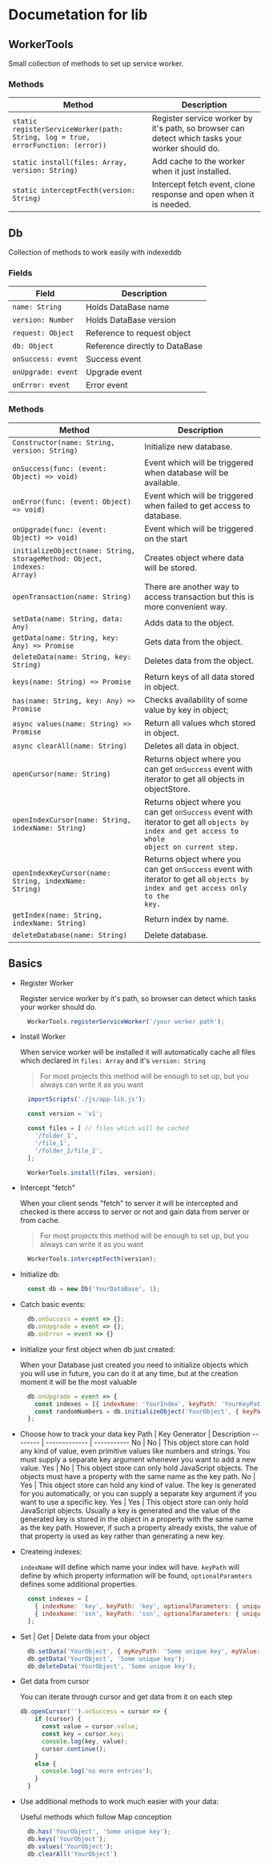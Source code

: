 # Documetation for lib
## WorkerTools
  Small collection of methods to set up service worker.
### Methods
  Method | Description 
  ------ | ---------- 
  <code>static registerServiceWorker(path: String, log = true, errorFunction: (error))</code> | Register service worker by it's path, so browser can detect which tasks your worker should do.
  <code>static install(files: Array, version: String)</code> | Add cache to the worker when it just installed.
  <code>static interceptFecth(version: String)</code> | Intercept fetch event, clone response and open when it is needed.

## Db
  Collection of methods to work easily with indexeddb
### Fields
  Field | Description 
  ----- | ---------- 
  <code>name: String</code> | Holds DataBase name
  <code>version: Number</code> | Holds DataBase version
  <code>request: Object</code> | Reference to request object
  <code>db: Object</code> | Reference directly to DataBase
  <code>onSuccess: event</code> | Success event 
  <code>onUpgrade: event</code> | Upgrade event
  <code>onError: event</code> | Error event

### Methods
  Method | Description 
  ------ | ---------- 
  <code>Constructor(name: String, version: String)</code> | Initialize new database. 
  <code>onSuccess(func: (event: Object) => void)</code> | Event which will be triggered when database will be available.
  <code>onError(func: (event: Object) => void)</code> | Event which will be triggered when failed to get access to database.
  <code>onUpgrade(func: (event: Object) => void)</code> | Event which will be triggered on the start
  <code>initializeObject(name: String, storageMethod: Object, indexes: Array)</code> | Creates object where data will be stored.
  <code>openTransaction(name: String)</code> | There are another way to access transaction but this is more convenient way.
  <code>setData(name: String, data: Any)</code> | Adds data to the object.
  <code>getData(name: String, key: Any) => Promise</code> | Gets data from the object.
  <code>deleteData(name: String, key: String)</code> | Deletes data from the object.
  <code>keys(name: String) => Promise</code> | Return keys of all data stored in object.
  <code>has(name: String, key: Any) => Promise</code> | Checks availability of some value by key in object;
  <code>async values(name: String) => Promise</code> | Return all values whch stored in object.
  <code>async clearAll(name: String)</code> | Deletes all data in object.
  <code>openCursor(name: String)</code> | Returns object where you can get <code>onSuccess</code> event with iterator to get all objects in objectStore.
  <code>openIndexCursor(name: String, indexName: String)</code> | Returns object where you can get <code>onSuccess</code> event with iterator to get all <code>objects by index and get access to whole object on current step.
  <code>openIndexKeyCursor(name: String, indexName: String)</code> | Returns object where you can get <code>onSuccess</code> event with iterator to get all <code>objects by index and get access only to the key.
  <code>getIndex(name: String, indexName: String)</code> | Return index by name.
  <code>deleteDatabase(name: String)</code> | Delete database.

## Basics
* Register Worker 

  Register service worker by it's path, so browser can detect which tasks your worker should do.
  ```javascript
    WorkerTools.registerServiceWorker('/your worker path');
  ```

* Install Worker

  When service worker will be installed it will automatically cache all files which declared in <code>files: Array</code>
  and it's <code>version: String</code>
  > For most projects this method will be enough to set up, but you always can write it as you want
  ```javascript
    importScripts('./js/app-lib.js');

    const version = 'v1';

    const files = [ // files which will be cached
      '/folder_1',
      '/file_1',
      '/folder_2/file_2',
    ];

    WorkerTools.install(files, version);
  ```

* Intercept "fetch"

  When your client sends "fetch" to server it will be intercepted and 
  checked is there access to server or not and gain data from server or from cache.
  > For most projects this method will be enough to set up, but you always can write it as you want
  ```javascript
    WorkerTools.interceptFecth(version);
  ```

* Initialize db: 

  ```javascript
    const db = new Db('YourDataBase', 1);
  ```

* Catch basic events:

  ```javascript
    db.onSuccess = event => {};
    db.onUpgrade = event => {};
    db.onError = event => {}
  ```

* Initialize your first object when db just created:

  When your Database just created you need to initialize objects which you will 
  use in future, you can do it at any time, but at the creation moment it will be the most valuable 
  ```javascript
    db.onUpgrade = event => {
      const indexes = [{ indexName: 'YourIndex', keyPath: 'YourKeyPath', optionalParameters: { unique: false }}];
      const randomNumbers = db.initializeObject('YourObject', { keyPath: 'YourKey'}, indexes);
    };
  ```

* Choose how to track your data
  key Path | Key Generator | Description
  -------- | ------------- | -----------
  No | No |	This object store can hold any kind of value, even primitive values like numbers and strings. You must supply a separate key argument whenever you want to add a new value.
  Yes |	No | This object store can only hold JavaScript objects. The objects must have a property with the same name as the key path.
  No | Yes | This object store can hold any kind of value. The key is generated for you automatically, or you can supply a separate key argument if you want to use a specific key.
  Yes |	Yes |	This object store can only hold JavaScript objects. Usually a key is generated and the value of the generated key is stored in the object in a property with the same name as the key path. However, if such a property already exists, the value of that property is used as key rather than generating a new key.

* Createing indexes: 

  <code>indexName</code> will define which name your index will have. <code>keyPath</code> will define by which property information will be found, <code>optionalParamters</code> defines some additional properties. 
  ```javascript
    const indexes = [
      { indexName: 'key', keyPath: 'key', optionalParameters: { unique: false }},
      { indexName: 'ssn', keyPath: 'ssn', optionalParameters: { unique: true }},
    ];
  ```

* Set | Get | Delete data from your object

  ```javascript
    db.setData('YourObject', { myKeyPath: 'Some unique key', myValue: 'Some value' });
    db.getData('YourObject', 'Some unique key');
    db.deleteData('YourObject', 'Some unique key');
  ```

* Get data from cursor

  You can iterate through cursor and get data from it on each step 
  ```javascript
  db.openCursor('').onSuccess = cursor => {
      if (cursor) {
        const value = cursor.value;
        const key = cursor.key;
        console.log(key, value);
        cursor.continue();
      }
      else {
        console.log('no more entries');
      }
    }
  ```

* Use additional methods to work much easier with your data:

  Useful methods which follow Map conception
  ```javascript
    db.has('YourObject', 'Some unique key');
    db.keys('YourObject');
    db.values('YourObject'); 
    db.clearAll('YourObject')
  ```
